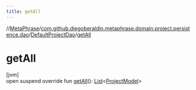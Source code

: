 ```yaml
---
title: getAll
---
```

//[MetaPhrase](../../../index.html)/[com.github.diegoberaldin.metaphrase.domain.project.persistence.dao](../index.html)/[DefaultProjectDao](index.html)/[getAll](get-all.html)



# getAll



[jvm]\
open suspend override fun [getAll](get-all.html)(): [List](https://kotlinlang.org/api/latest/jvm/stdlib/kotlin.collections/-list/index.html)&lt;[ProjectModel](../../com.github.diegoberaldin.metaphrase.domain.project.data/-project-model/index.html)&gt;




